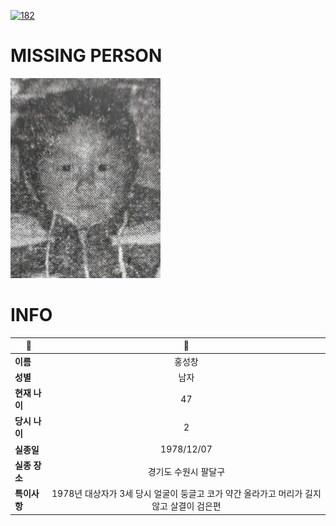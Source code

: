 [![182](https://img.shields.io/badge/%EC%8B%A4%EC%A2%85%EC%8B%A0%EA%B3%A0%EB%8A%94%20%EA%B5%AD%EB%B2%88%EC%97%86%EC%9D%B4-182-blue)](http://safe182.go.kr/index.do)

# MISSING PERSON

<img src="./missing_person.jpg">

# INFO

|🔑|💎|
|--|:--:|
|**이름**|홍성창|
|**성별**|남자|
|**현재 나이**|47|
|**당시 나이**|2|
|**실종일**|1978/12/07|
|**실종 장소**|경기도 수원시 팔달구 |
|**특이사항**|1978년 대상자가 3세 당시 얼굴이 둥글고 코가 약간 올라가고 머리가 길지 않고 살결이 검은편|
